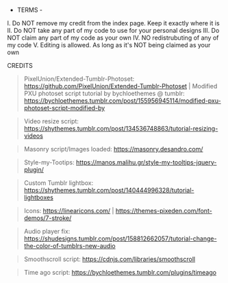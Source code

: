 - TERMS -

I. Do NOT remove my credit from the index page. Keep it exactly where it is
II. Do NOT take any part of my code to use for your personal designs
III. Do NOT claim any part of my code as your own
IV. NO redistrubuting of any of my code
V. Editing is allowed. As long as it's NOT being claimed as your own
 
CREDITS
 
> PixelUnion/Extended-Tumblr-Photoset: https://github.com/PixelUnion/Extended-Tumblr-Photoset | Modified PXU photoset script tutorial by bychloethemes @ tumblr: https://bychloethemes.tumblr.com/post/155956945114/modified-pxu-photoset-script-modified-by
 
> Video resize script: https://shythemes.tumblr.com/post/134536748863/tutorial-resizing-videos

> Masonry script/Images loaded: https://masonry.desandro.com/
 
> Style-my-Tootips: https://manos.malihu.gr/style-my-tooltips-jquery-plugin/
 
> Custom Tumblr lightbox: https://shythemes.tumblr.com/post/140444996328/tutorial-lightboxes
 
> Icons: https://linearicons.com/ | https://themes-pixeden.com/font-demos/7-stroke/

> Audio player fix: https://shudesigns.tumblr.com/post/158812662057/tutorial-change-the-color-of-tumblrs-new-audio

> Smoothscroll script: https://cdnjs.com/libraries/smoothscroll

> Time ago script: https://bychloethemes.tumblr.com/plugins/timeago
